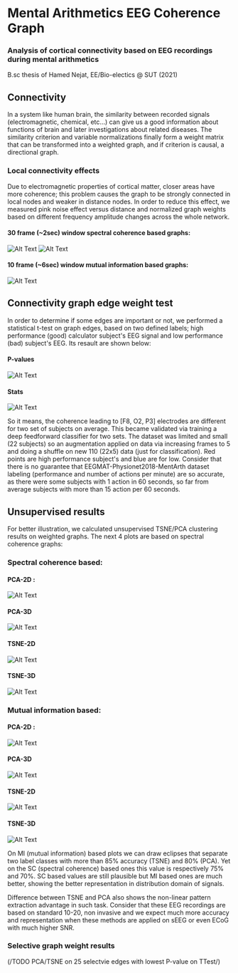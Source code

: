 # Mental Arithmetics EEG Coherence Graph

### Analysis of cortical connectivity based on EEG recordings during mental arithmetics

B.sc thesis of Hamed Nejat, EE/Bio-electics @ SUT (2021)

## Connectivity

In a system like human brain, the similarity between recorded signals (electromagnetic, chemical, etc...) can give us a good information about functions of brain and later investigations about related diseases. The similarity criterion and variable normalizations finally form a weight matrix that can be transformed into a weighted graph, and if criterion is causal, a directional graph. 

### Local connectivity effects

Due to electromagnetic properties of cortical matter, closer areas have more coherence; this problem causes the graph to be strongly connected in local nodes and weaker in distance nodes. In order to reduce this effect, we measured pink noise effect versus distance and normalized graph weights based on different frequency amplitude changes across the whole network. 

#### 30 frame (~2sec) window spectral coherence based graphs:
![Alt Text](https://github.com/HNXJ/MentalArthGraph/blob/main/Animate/sg30_15_25.gif)
![Alt Text](https://github.com/HNXJ/MentalArthGraph/blob/main/Animate/sb30_15_25.gif)

#### 10 frame (~6sec) window mutual information based graphs:
![Alt Text](https://github.com/HNXJ/MentalArthGraph/blob/main/Animate/sg10_32_38.gif)

## Connectivity graph edge weight test

In order to determine if some edges are important or not, we performed a statistical t-test on graph edges, based on two defined labels; high performance (good) calculator subject's EEG signal and low performance (bad) subject's EEG. Its resault are shown below:


#### P-values
![Alt Text](https://github.com/HNXJ/MentalArthGraph/blob/main/Animate/ztpval_fs_0_ff_1.png)

#### Stats
![Alt Text](https://github.com/HNXJ/MentalArthGraph/blob/main/Animate/ztstat_fs_0_ff_1.png)

So it means, the coherence leading to [F8, O2, P3] electrodes are different for two set of subjects on average. This became validated via training a deep feedforward classifier for two sets. The dataset was limited and small (22 subjects) so an augmentation applied on data via increasing frames to 5 and doing a shuffle on new 110 (22x5) data (just for classification). Red points are high performance subject's and blue are for low. Consider that there is no guarantee that EEGMAT-Physionet2018-MentArth dataset labeling (performance and number of actions per minute) are so accurate, as there were some subjects with 1 action in 60 seconds, so far from average subjects with more than 15 action per 60 seconds.


## Unsupervised results

For better illustration, we calculated unsupervised TSNE/PCA clustering results on weighted graphs. The next 4 plots are based on spectral coherence graphs:

### Spectral coherence based:

#### PCA-2D :
![Alt Text](https://github.com/HNXJ/MentalArthGraph/blob/main/Plots/sc_pca2.png)

#### PCA-3D
![Alt Text](https://github.com/HNXJ/MentalArthGraph/blob/main/Plots/sc_pca3.png)

#### TSNE-2D
![Alt Text](https://github.com/HNXJ/MentalArthGraph/blob/main/Plots/sc_tsne2.png)

#### TSNE-3D
![Alt Text](https://github.com/HNXJ/MentalArthGraph/blob/main/Plots/sc_tsne3.png)


### Mutual information based:

#### PCA-2D :
![Alt Text](https://github.com/HNXJ/MentalArthGraph/blob/main/Plots/mi_pca2.png)

#### PCA-3D
![Alt Text](https://github.com/HNXJ/MentalArthGraph/blob/main/Plots/mi_pca3.png)

#### TSNE-2D
![Alt Text](https://github.com/HNXJ/MentalArthGraph/blob/main/Plots/mi_tsne2.png)

#### TSNE-3D
![Alt Text](https://github.com/HNXJ/MentalArthGraph/blob/main/Plots/mi_tsne3.png)


On MI (mutual information) based plots we can draw eclipses that separate two label classes with more than 85% accuracy (TSNE) and 80% (PCA). Yet on the SC (spectral coherence) based ones this value is respectively 75% and 70%. SC based values are still plausible but MI based ones are much better, showing the better representation in distribution domain of signals.

Difference between TSNE and PCA also shows the non-linear pattern extraction advantage in such task. Consider that these EEG recordings are based on standard 10-20, non invasive and we expect much more accuracy and representation when these methods are applied on sEEG or even ECoG with much higher SNR. 

### Selective graph weight results

(/TODO PCA/TSNE on 25 selectvie edges with lowest P-value on TTest/)
